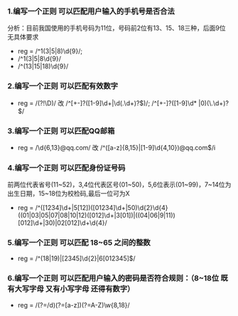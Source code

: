 ### 1.编写一个正则 可以匹配用户输入的手机号是否合法
分析：目前我国使用的手机号码为11位，号码前2位有13、15、18三种，后面9位无具体要求
+ reg = /^1(3|5|8)\d{9}/;
+ /^1(3|5|8\d{9}/ 
+ /^(13|15|18)\d{9}/
### 2.编写一个正则 可以匹配有效数字
+ reg = /(?!\D)/
改 /^[+-]?([1-9]\d+|\d(.\d+)?$)/;  /^[+-]?([1-9]\d*
|0)(\.\d+)?$/
### 3.编写一个正则 可以匹配QQ邮箱
+ reg = /\d{6,13}@qq\.com/
改 /^([a-z]{8,15}|[1-9]\d{4,10})\@qq\.com$/i
### 4.编写一个正则 可以匹配身份证号码
前两位代表省号(11~52)，3,4位代表区号(01~50)，5,6位表示(01~99)，7~14位为出生日期，15~18位为校检码,最后一位可为X
+ reg = /^([1234]\d+|5[12])([01234]\d+|50)\d{2}\d{4}((01|03|05|07|08|10|12)([012]\d+|3[01])|((04|06|9|11))[012]\d+|30)|02[012]\d+\d{4}/
### 5.编写一个正则 可以匹配 18~65 之间的整数
+ reg = /^(18|19)|[2345]\d{2}|6[012345]$/
### 6.编写一个正则 可以匹配用户输入的密码是否符合规则：（8~18位 既有大写字母 又有小写字母 还得有数字）
+ reg = /(?=/d)(?=[a-z])(?=A-Z)\w{8,18}/